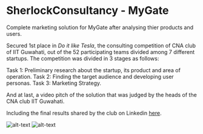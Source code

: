 # SherlockConsultancy - MyGate
Complete marketing solution for MyGate after analysing thier products and users.

Secured 1st place in *Do it like Tesla*, the consulting competition of CNA club of IIT Guwahati, out of the 52 participating teams divided among 7 different startups. The competition was divided in 3 stages as follows:

Task 1: Preliminary research about the startup, its product and area of operation.
Task 2: Finding the target audience and developing user personas.
Task 3: Marketing Strategy.

And at last, a video pitch of the solution that was judged by the heads of the CNA club IIT Guwahati.

Including the final results shared by the club on Linkedin [here](https://www.linkedin.com/posts/caciitg_marketing-strategy-startup-activity-6707156104612331521-_Fic).

![alt-text](https://github.com/vineet140502/SherlockConsultancy-MyGate/blob/main/results1.jpeg)
![alt-text](https://github.com/vineet140502/SherlockConsultancy-MyGate/blob/main/results2.jpeg)
